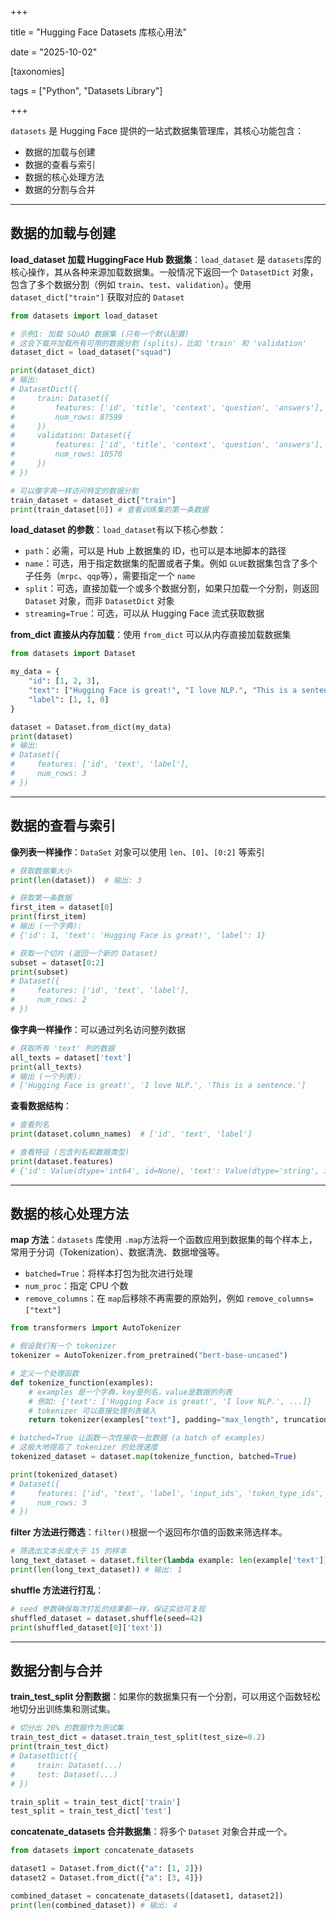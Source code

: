 +++

title = "Hugging Face Datasets 库核心用法"

date = "2025-10-02"

[taxonomies]

tags = ["Python", "Datasets Library"]

+++

`datasets`​ 是 Hugging Face 提供的一站式数据集管理库，其核心功能包含：

- 数据的加载与创建
- 数据的查看与索引
- 数据的核心处理方法
- 数据的分割与合并

---

## 数据的加载与创建

**load_dataset 加载 HuggingFace Hub 数据集**：`load_dataset`​ 是 `datasets`​ 库的核心操作，其从各种来源加载数据集。一般情况下返回一个 `DatasetDict`​ 对象，包含了多个数据分割（例如 `train`​、`test`​、`validation`​）。使用 `dataset_dict["train"]`​ 获取对应的 `Dataset`​

```python
from datasets import load_dataset

# 示例1: 加载 SQuAD 数据集 (只有一个默认配置)
# 这会下载并加载所有可用的数据分割 (splits)，比如 'train' 和 'validation'
dataset_dict = load_dataset("squad")

print(dataset_dict)
# 输出:
# DatasetDict({
#     train: Dataset({
#         features: ['id', 'title', 'context', 'question', 'answers'],
#         num_rows: 87599
#     })
#     validation: Dataset({
#         features: ['id', 'title', 'context', 'question', 'answers'],
#         num_rows: 10570
#     })
# })

# 可以像字典一样访问特定的数据分割
train_dataset = dataset_dict["train"]
print(train_dataset[0]) # 查看训练集的第一条数据
```

**load_dataset 的参数**：`load_dataset`​ 有以下核心参数：

- `path`​：必需，可以是 Hub 上数据集的 ID，也可以是本地脚本的路径
- `name`​：可选，用于指定数据集的配置或者子集。例如 `GLUE`​ 数据集包含了多个子任务（`mrpc`​、`qqp`​ 等），需要指定一个 `name`​
- `split`​：可选，直接加载一个或多个数据分割，如果只加载一个分割，则返回 `Dataset`​ 对象，而非 `DatasetDict`​ 对象
- `streaming=True`​：可选，可以从 Hugging Face 流式获取数据

**from_dict 直接从内存加载**：使用 `from_dict`​ 可以从内存直接加载数据集

```python
from datasets import Dataset

my_data = {
    "id": [1, 2, 3],
    "text": ["Hugging Face is great!", "I love NLP.", "This is a sentence."],
    "label": [1, 1, 0]
}

dataset = Dataset.from_dict(my_data)
print(dataset)
# 输出:
# Dataset({
#     features: ['id', 'text', 'label'],
#     num_rows: 3
# })
```

---

## 数据的查看与索引

**像列表一样操作**：`DataSet`​ 对象可以使用 `len`​、`[0]`​、`[0:2]`​ 等索引

```python
# 获取数据集大小
print(len(dataset))  # 输出: 3

# 获取第一条数据
first_item = dataset[0]
print(first_item)
# 输出 (一个字典):
# {'id': 1, 'text': 'Hugging Face is great!', 'label': 1}

# 获取一个切片 (返回一个新的 Dataset)
subset = dataset[0:2]
print(subset)
# Dataset({
#     features: ['id', 'text', 'label'],
#     num_rows: 2
# })
```

**像字典一样操作**：可以通过列名访问整列数据

```python
# 获取所有 'text' 列的数据
all_texts = dataset['text']
print(all_texts)
# 输出 (一个列表):
# ['Hugging Face is great!', 'I love NLP.', 'This is a sentence.']
```

**查看数据结构**：

```python
# 查看列名
print(dataset.column_names)  # ['id', 'text', 'label']

# 查看特征 (包含列名和数据类型)
print(dataset.features)
# {'id': Value(dtype='int64', id=None), 'text': Value(dtype='string', id=None), 'label': Value(dtype='int64', id=None)}
```

---

## 数据的核心处理方法

**map 方法**：`datasets`​ 库使用 `.map`​ 方法将一个函数应用到数据集的每个样本上，常用于分词（Tokenization）、数据清洗、数据增强等。

- `batched=True`​：将样本打包为批次进行处理
- `num_proc`​：指定 CPU 个数
- `remove_columns`​：在 `map`​ 后移除不再需要的原始列，例如 `remove_columns=["text"]`​

```python
from transformers import AutoTokenizer

# 假设我们有一个 tokenizer
tokenizer = AutoTokenizer.from_pretrained("bert-base-uncased")

# 定义一个处理函数
def tokenize_function(examples):
    # examples 是一个字典，key是列名，value是数据的列表
    # 例如: {'text': ['Hugging Face is great!', 'I love NLP.', ...]}
    # tokenizer 可以直接处理列表输入
    return tokenizer(examples["text"], padding="max_length", truncation=True)

# batched=True 让函数一次性接收一批数据 (a batch of examples)
# 这极大地提高了 tokenizer 的处理速度
tokenized_dataset = dataset.map(tokenize_function, batched=True)

print(tokenized_dataset)
# Dataset({
#     features: ['id', 'text', 'label', 'input_ids', 'token_type_ids', 'attention_mask'],
#     num_rows: 3
# })
```

**filter 方法进行筛选**：`filter()`​ 根据一个返回布尔值的函数来筛选样本。

```python
# 筛选出文本长度大于 15 的样本
long_text_dataset = dataset.filter(lambda example: len(example['text']) > 15)
print(len(long_text_dataset)) # 输出: 1
```

**shuffle 方法进行打乱**：

```python
# seed 参数确保每次打乱的结果都一样，保证实验可复现
shuffled_dataset = dataset.shuffle(seed=42)
print(shuffled_dataset[0]['text'])
```

---

## 数据分割与合并

**train_test_split 分割数据**：如果你的数据集只有一个分割，可以用这个函数轻松地切分出训练集和测试集。

```python
# 切分出 20% 的数据作为测试集
train_test_dict = dataset.train_test_split(test_size=0.2)
print(train_test_dict)
# DatasetDict({
#     train: Dataset(...)
#     test: Dataset(...)
# })

train_split = train_test_dict['train']
test_split = train_test_dict['test']
```

**concatenate_datasets 合并数据集**：将多个 `Dataset`​ 对象合并成一个。

```python
from datasets import concatenate_datasets

dataset1 = Dataset.from_dict({"a": [1, 2]})
dataset2 = Dataset.from_dict({"a": [3, 4]})

combined_dataset = concatenate_datasets([dataset1, dataset2])
print(len(combined_dataset)) # 输出: 4
```

‍
